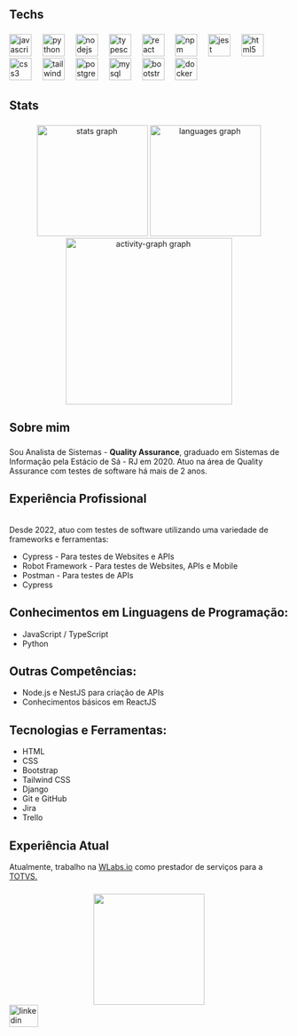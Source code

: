 <h2 align="left">Techs</h2>

###

<div align="left">
  <img src="https://skillicons.dev/icons?i=js" height="40" alt="javascript logo"  />
  <img width="12" />
  <img src="https://skillicons.dev/icons?i=py" height="40" alt="python logo"  />
  <img width="12" />
  <img src="https://skillicons.dev/icons?i=nodejs" height="40" alt="nodejs logo"  />
  <img width="12" />
  <img src="https://skillicons.dev/icons?i=ts" height="40" alt="typescript logo"  />
  <img width="12" />
  <img src="https://cdn.jsdelivr.net/gh/devicons/devicon/icons/react/react-original-wordmark.svg" height="40" alt="react logo"  />
  <img width="12" />
  <img src="https://cdn.jsdelivr.net/gh/devicons/devicon/icons/npm/npm-original-wordmark.svg" height="40" alt="npm logo"  />
  <img width="12" />
  <img src="https://skillicons.dev/icons?i=jest" height="40" alt="jest logo"  />
  <img width="12" />
  <img src="https://skillicons.dev/icons?i=html" height="40" alt="html5 logo"  />
  <img width="12" />
  <img src="https://skillicons.dev/icons?i=css" height="40" alt="css3 logo"  />
  <img width="12" />
  <img src="https://skillicons.dev/icons?i=tailwind" height="40" alt="tailwindcss logo"  />
  <img width="12" />
  <img src="https://skillicons.dev/icons?i=postgres" height="40" alt="postgresql logo"  />
  <img width="12" />
  <img src="https://skillicons.dev/icons?i=mysql" height="40" alt="mysql logo"  />
  <img width="12" />
  <img src="https://skillicons.dev/icons?i=bootstrap" height="40" alt="bootstrap logo"  />
  <img width="12" />
  <img src="https://skillicons.dev/icons?i=docker" height="40" alt="docker logo"  />
</div>

###

<h2 align="left">Stats</h2>

###

<div align="center">
  
  <img src="https://github-readme-stats.vercel.app/api?username=CristianoSFMothe&hide_title=false&hide_rank=false&show_icons=true&include_all_commits=true&count_private=true&disable_animations=false&theme=radical&locale=en&hide_border=false&order=1&custom_title=My%20GitHub%20Stats" height="200" alt="stats graph"  />
  <img src="https://github-readme-stats.vercel.app/api/top-langs?username=CristianoSFMothe&locale=pt-br&hide_title=true&layout=compact&card_width=320&langs_count=10&theme=radical&hide_border=false&order=2&size_weight=0.5&count_weight=0.5&count_private=true&custom_title=Programming%20Languages" height="200" alt="languages graph"  />
  <img src="https://github-readme-activity-graph.vercel.app/graph?username=CristianoSFMothe&radius=16&theme=dracula&area=true&order=5&custom_title=Contribution%20Chart" height="300" alt="activity-graph graph"  />

</div>

###


<h2 align="left">Sobre mim</h2>

###

<p align="left">Sou Analista de Sistemas - <strong>Quality Assurance</strong>, graduado em Sistemas de Informação pela Estácio de Sá - RJ em 2020. Atuo na área de Quality Assurance com testes de software há mais de 2 anos.
  
<br />

<h2>Experiência Profissional</h2>

<br>Desde 2022, atuo com testes de software utilizando uma variedade de frameworks e ferramentas:

<ul>
  <li>Cypress - Para testes de Websites e APIs</li>
  <li>Robot Framework - Para testes de Websites, APIs e Mobile</li>
  <li>Postman - Para testes de APIs</li>
  <li>Cypress</li>
</ul>


<h2>Conhecimentos em Linguagens de Programação:</h2>

<ul>
  <li>JavaScript / TypeScript</li>
  <li>Python</li>
</ul>

<h2>Outras Competências:</h2>

<ul>
  <li>Node.js e NestJS para criação de APIs</li>
  <li>Conhecimentos básicos em ReactJS</li>
</ul>

<h2>Tecnologias e Ferramentas:</h2>

<ul>
  <li>HTML</li>
  <li>CSS</li>
  <li>Bootstrap</li>
  <li>Tailwind CSS</li>
  <li>Django</li>
  <li>Git e GitHub</li>
  <li>Jira</li>
  <li>Trello</li>
</ul>

<h2>Experiência Atual</h2>

Atualmente, trabalho na <a href="https://wlabs.io/">WLabs.io<a> como prestador de serviços para a <a href="https://www.totvs.com/">TOTVS.</a></p>


###

<div align="center">
  <img height="200" src="https://th.bing.com/th/id/OIG1.7gdhaIxXDJ_xSfh5bRPV?w=270&h=270&c=6&r=0&o=5&pid=ImgGn"  />
</div>

<div align="left">
  <img src="https://raw.githubusercontent.com/maurodesouza/profile-readme-generator/master/src/assets/icons/social/linkedin/default.svg" width="52" height="40" alt="linkedin logo"  />
</div>
